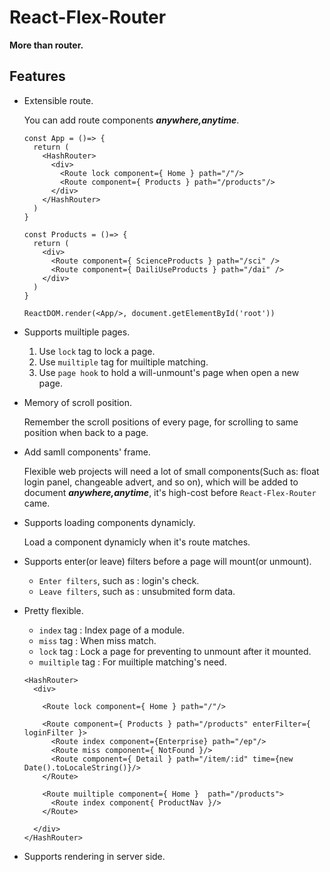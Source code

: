 # React-Flex-Router

**More than router.**

## Features

* Extensible route.

  You can add route components ***anywhere,anytime***.
  ```
  const App = ()=> {
    return (
      <HashRouter>
        <div>
          <Route lock component={ Home } path="/"/>
          <Route component={ Products } path="/products"/>
        </div>
      </HashRouter>
    )
  }

  const Products = ()=> {
    return (
      <div>
        <Route component={ ScienceProducts } path="/sci" />
        <Route component={ DailiUseProducts } path="/dai" />
      </div>
    )
  }

  ReactDOM.render(<App/>, document.getElementById('root'))
  ```

* Supports muiltiple pages.
  1. Use `lock` tag to lock a page.
  2. Use `muiltiple` tag for muiltiple matching.
  3. Use `page hook` to hold a will-unmount's page when open a new page.

* Memory of scroll position.

  Remember the scroll positions of every page, for scrolling to same position when back to a page.

* Add samll components' frame.

  Flexible web projects will need a lot of small components(Such as: float login panel, changeable advert, and so on), which will be added to document ***anywhere,anytime***, it's high-cost before `React-Flex-Router` came.

* Supports loading components dynamicly.

  Load a component dynamicly when it's route matches.

* Supports enter(or leave) filters before a page will mount(or unmount).
  * `Enter filters`, such as : login's check.
  * `Leave filters`, such as : unsubmited form data.

* Pretty flexible. 
  * `index` tag : Index page of a module.
  * `miss` tag : When miss match.
  * `lock` tag : Lock a page for preventing to unmount after it mounted.
  * `muiltiple` tag : For muiltiple matching's need.
  ```
  <HashRouter>
    <div>

      <Route lock component={ Home } path="/"/>

      <Route component={ Products } path="/products" enterFilter={ loginFilter }>
        <Route index component={Enterprise} path="/ep"/>
        <Route miss component={ NotFound }/>
        <Route component={ Detail } path="/item/:id" time={new Date().toLocaleString()}/>
      </Route>

      <Route muiltiple component={ Home }  path="/products">
        <Route index component{ ProductNav }/>
      </Route>

    </div>
  </HashRouter>
  ```
* Supports rendering in server side.
  